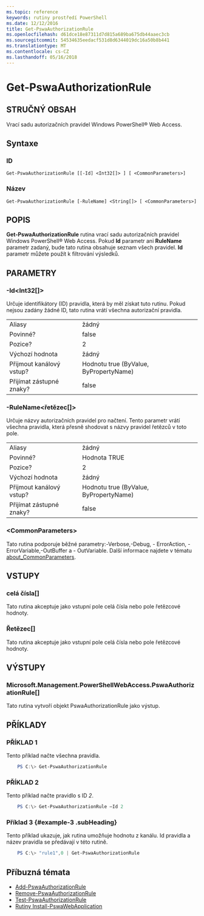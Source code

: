 ```yaml
---
ms.topic: reference
keywords: rutiny prostředí PowerShell
ms.date: 12/12/2016
title: Get-PswaAuthorizationRule
ms.openlocfilehash: d61dce18e87311d7d815a689ba675db44aaec3cb
ms.sourcegitcommit: 54534635eedacf531d8d6344019dc16a50b8b441
ms.translationtype: MT
ms.contentlocale: cs-CZ
ms.lasthandoff: 05/16/2018
---
```

# <a name="get-pswaauthorizationrule"></a>Get-PswaAuthorizationRule

## <a name="synopsis"></a>STRUČNÝ OBSAH

Vrací sadu autorizačních pravidel Windows PowerShell® Web Access.

## <a name="syntax"></a>Syntaxe

### <a name="id"></a>ID
```
Get-PswaAuthorizationRule [[-Id] <Int32[]> ] [ <CommonParameters>]
```

### <a name="name"></a>Název
```
Get-PswaAuthorizationRule [-RuleName] <String[]> [ <CommonParameters>]
```

## <a name="description"></a>POPIS

**Get-PswaAuthorizationRule** rutina vrací sadu autorizačních pravidel Windows PowerShell® Web Access.
Pokud **Id** parametr ani **RuleName** parametr zadaný, bude tato rutina obsahuje seznam všech pravidel. **Id** parametr můžete použít k filtrování výsledků.

## <a name="parameters"></a>PARAMETRY

### <a name="-idltint32gt"></a>-Id&lt;Int32\[\]&gt;

Určuje identifikátory (ID) pravidla, která by měl získat tuto rutinu. Pokud nejsou zadány žádné ID, tato rutina vrátí všechna autorizační pravidla.

|||
|-|-|
| Aliasy                              | žádný                                 |
| Povinné?                            | false                                |
| Pozice?                            | 2                                    |
| Výchozí hodnota                        | žádný                                 |
| Přijmout kanálový vstup?               | Hodnotu true (ByValue, ByPropertyName)       |
| Přijímat zástupné znaky?          | false                                |

### <a name="-rulenameltstringgt"></a>-RuleName&lt;řetězec\[\]&gt;

Určuje názvy autorizačních pravidel pro načtení. Tento parametr vrátí všechna pravidla, která přesně shodovat s názvy pravidel řetězců v toto pole.

|||
|-|-|
| Aliasy                              | žádný                                 |
| Povinné?                            | Hodnota TRUE                                 |
| Pozice?                            | 2                                    |
| Výchozí hodnota                        | žádný                                 |
| Přijmout kanálový vstup?               | Hodnotu true (ByValue, ByPropertyName)       |
| Přijímat zástupné znaky?          | false                                |

### <a name="ltcommonparametersgt"></a>&lt;CommonParameters&gt;

Tato rutina podporuje běžné parametry:-Verbose,-Debug, - ErrorAction, - ErrorVariable,-OutBuffer a - OutVariable.
Další informace najdete v tématu [about_CommonParameters](http://go.microsoft.com/fwlink/p/?LinkID=113216).

## <a name="inputs"></a>VSTUPY

### <a name="int"></a>celá čísla\[\]

Tato rutina akceptuje jako vstupní pole celá čísla nebo pole řetězcové hodnoty.

### <a name="string"></a>Řetězec\[\]

Tato rutina akceptuje jako vstupní pole celá čísla nebo pole řetězcové hodnoty.

## <a name="outputs"></a>VÝSTUPY

### <a name="microsoftmanagementpowershellwebaccesspswaauthorizationrule"></a>Microsoft.Management.PowerShellWebAccess.PswaAuthorizationRule\[\]

Tato rutina vytvoří objekt PswaAuthorizationRule jako výstup.


## <a name="examples"></a>PŘÍKLADY

### <a name="example-1"></a>PŘÍKLAD 1

Tento příklad načte všechna pravidla.

```PowerShell
    PS C:\> Get-PswaAuthorizationRule
```

### <a name="example-2"></a>PŘÍKLAD 2

Tento příklad načte pravidlo s ID *2*.

```PowerShell
    PS C:\> Get-PswaAuthorizationRule –Id 2
```

### <a name="example-3-example-3-subheading"></a>Příklad 3 {#example-3 .subHeading}

Tento příklad ukazuje, jak rutina umožňuje hodnotu z kanálu.
Id pravidla a název pravidla se předávají v této rutině.

```PowerShell
    PS C:\> "rule1",0 | Get-PswaAuthorizationRule
```

## <a name="related-topics"></a>Příbuzná témata

- [Add-PswaAuthorizationRule](add-pswaauthorizationrule.md)
- [Remove-PswaAuthorizationRule](remove-pswaauthorizationrule.md)
- [Test-PswaAuthorizationRule](test-pswaauthorizationrule.md)
- [Rutiny Install-PswaWebApplication](install-pswawebapplication.md)